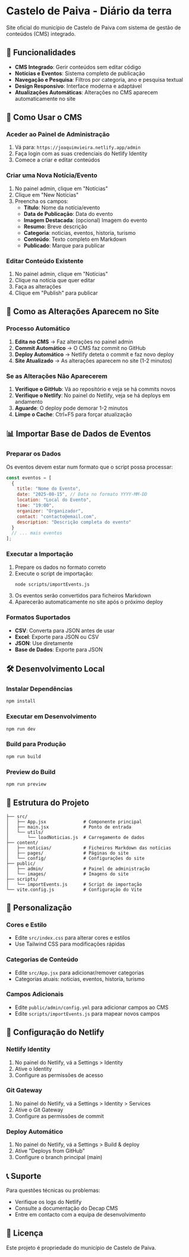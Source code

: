 # Castelo de Paiva - Diário da terra

Site oficial do município de Castelo de Paiva com sistema de gestão de conteúdos (CMS) integrado.

## 🚀 Funcionalidades

- **CMS Integrado**: Gerir conteúdos sem editar código
- **Notícias e Eventos**: Sistema completo de publicação
- **Navegação e Pesquisa**: Filtros por categoria, ano e pesquisa textual
- **Design Responsivo**: Interface moderna e adaptável
- **Atualizações Automáticas**: Alterações no CMS aparecem automaticamente no site

## 📝 Como Usar o CMS

### Aceder ao Painel de Administração
1. Vá para: `https://joaquimvieira.netlify.app/admin`
2. Faça login com as suas credenciais do Netlify Identity
3. Comece a criar e editar conteúdos

### Criar uma Nova Notícia/Evento
1. No painel admin, clique em "Notícias"
2. Clique em "New Notícias"
3. Preencha os campos:
   - **Título**: Nome da notícia/evento
   - **Data de Publicação**: Data do evento
   - **Imagem Destacada**: (opcional) Imagem do evento
   - **Resumo**: Breve descrição
   - **Categoria**: noticias, eventos, historia, turismo
   - **Conteúdo**: Texto completo em Markdown
   - **Publicado**: Marque para publicar

### Editar Conteúdo Existente
1. No painel admin, clique em "Notícias"
2. Clique na notícia que quer editar
3. Faça as alterações
4. Clique em "Publish" para publicar

## 🔄 Como as Alterações Aparecem no Site

### Processo Automático
1. **Edita no CMS** → Faz alterações no painel admin
2. **Commit Automático** → O CMS faz commit no GitHub
3. **Deploy Automático** → Netlify deteta o commit e faz novo deploy
4. **Site Atualizado** → As alterações aparecem no site (1-2 minutos)

### Se as Alterações Não Aparecerem
1. **Verifique o GitHub**: Vá ao repositório e veja se há commits novos
2. **Verifique o Netlify**: No painel do Netlify, veja se há deploys em andamento
3. **Aguarde**: O deploy pode demorar 1-2 minutos
4. **Limpe o Cache**: Ctrl+F5 para forçar atualização

## 📊 Importar Base de Dados de Eventos

### Preparar os Dados
Os eventos devem estar num formato que o script possa processar:

```javascript
const eventos = [
  {
    title: "Nome do Evento",
    date: "2025-08-15", // Data no formato YYYY-MM-DD
    location: "Local do Evento",
    time: "19:00",
    organizer: "Organizador",
    contact: "contacto@email.com",
    description: "Descrição completa do evento"
  }
  // ... mais eventos
];
```

### Executar a Importação
1. Prepare os dados no formato correto
2. Execute o script de importação:
   ```bash
   node scripts/importEvents.js
   ```
3. Os eventos serão convertidos para ficheiros Markdown
4. Aparecerão automaticamente no site após o próximo deploy

### Formatos Suportados
- **CSV**: Converta para JSON antes de usar
- **Excel**: Exporte para JSON ou CSV
- **JSON**: Use diretamente
- **Base de Dados**: Exporte para JSON

## 🛠️ Desenvolvimento Local

### Instalar Dependências
```bash
npm install
```

### Executar em Desenvolvimento
```bash
npm run dev
```

### Build para Produção
```bash
npm run build
```

### Preview do Build
```bash
npm run preview
```

## 📁 Estrutura do Projeto

```
├── src/
│   ├── App.jsx              # Componente principal
│   ├── main.jsx             # Ponto de entrada
│   └── utils/
│       └── loadNoticias.js  # Carregamento de dados
├── content/
│   ├── noticias/            # Ficheiros Markdown das notícias
│   ├── pages/               # Páginas do site
│   └── config/              # Configurações do site
├── public/
│   ├── admin/               # Painel de administração
│   └── images/              # Imagens do site
├── scripts/
│   └── importEvents.js      # Script de importação
└── vite.config.js           # Configuração do Vite
```

## 🎨 Personalização

### Cores e Estilo
- Edite `src/index.css` para alterar cores e estilos
- Use Tailwind CSS para modificações rápidas

### Categorias de Conteúdo
- Edite `src/App.jsx` para adicionar/remover categorias
- Categorias atuais: noticias, eventos, historia, turismo

### Campos Adicionais
- Edite `public/admin/config.yml` para adicionar campos ao CMS
- Edite `scripts/importEvents.js` para mapear novos campos

## 🔧 Configuração do Netlify

### Netlify Identity
1. No painel do Netlify, vá a Settings > Identity
2. Ative o Identity
3. Configure as permissões de acesso

### Git Gateway
1. No painel do Netlify, vá a Settings > Identity > Services
2. Ative o Git Gateway
3. Configure as permissões de commit

### Deploy Automático
1. No painel do Netlify, vá a Settings > Build & deploy
2. Ative "Deploys from GitHub"
3. Configure o branch principal (main)

## 📞 Suporte

Para questões técnicas ou problemas:
- Verifique os logs do Netlify
- Consulte a documentação do Decap CMS
- Entre em contacto com a equipa de desenvolvimento

## 📄 Licença

Este projeto é propriedade do município de Castelo de Paiva.
